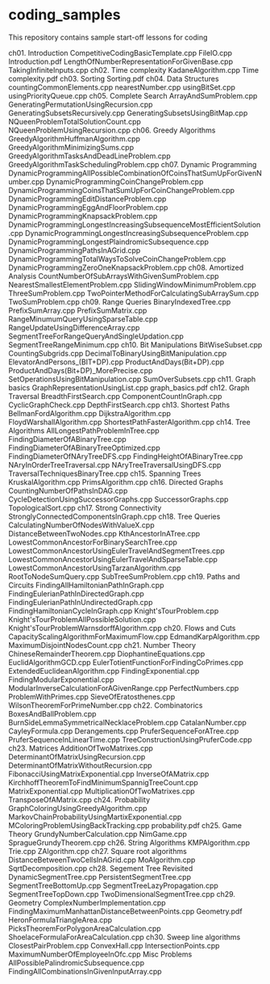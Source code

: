 # coding_samples
This repository contains sample start-off lessons for coding

ch01. Introduction
	CompetitiveCodingBasicTemplate.cpp
	FileIO.cpp
	Introduction.pdf
	LengthOfNumberRepresentationForGivenBase.cpp
	TakingInfiniteInputs.cpp
ch02. Time complexity
	KadaneAlgorithm.cpp
	Time complexity.pdf
ch03. Sorting
	Sorting.pdf
ch04. Data Structures
	countingCommonElements.cpp
	nearestNumber.cpp
	usingBitSet.cpp
	usingPriorityQueue.cpp
ch05. Complete Search
	ArrayAndSumProblem.cpp
	GeneratingPermutationUsingRecursion.cpp
	GeneratingSubsetsRecursively.cpp
	GeneratingSubsetsUsingBitMap.cpp
	NQueenProblemTotalSolutionCount.cpp
	NQueenProblemUsingRecursion.cpp
ch06. Greedy Algorithms
	GreedyAlgorithmHuffmanAlgorithm.cpp
	GreedyAlgorithmMinimizingSums.cpp
	GreedyAlgorithmTasksAndDeadLineProblem.cpp
	GreedyAlgorithmTaskSchedulingProblem.cpp
ch07. Dynamic Programming
	DynamicProgrammingAllPossibleCombinationOfCoinsThatSumUpForGivenNumber.cpp
	DynamicProgrammingCoinChangeProblem.cpp
	DynamicProgrammingCoinsThatSumUpForCoinChangeProblem.cpp
	DynamicProgrammingEditDistanceProblem.cpp
	DynamicProgrammingEggAndFloorProblem.cpp
	DynamicProgrammingKnapsackProblem.cpp
	DynamicProgrammingLongestIncreasingSubsequenceMostEfficientSolution.cpp
	DynamicProgrammingLongestIncreasingSubsequenceProblem.cpp
	DynamicProgrammingLongestPlaindromicSubsequence.cpp
	DynamicProgrammingPathsInAGrid.cpp
	DynamicProgrammingTotalWaysToSolveCoinChangeProblem.cpp
	DynamicProgrammingZeroOneKnapsackProblem.cpp
ch08. Amortized Analysis
	CountNumberOfSubArraysWithGivenSumProblem.cpp
	NearestSmallestElementProblem.cpp
	SlidingWindowMinimumProblem.cpp
	ThreeSumProblem.cpp
	TwoPointerMethodForCalculatingSubArraySum.cpp
	TwoSumProblem.cpp
ch09. Range Queries
	BinaryIndexedTree.cpp
	PrefixSumArray.cpp
	PrefixSumMatrix.cpp
	RangeMinumumQueryUsingSparseTable.cpp
	RangeUpdateUsingDifferenceArray.cpp
	SegmentTreeForRangeQueryAndSingleUpdation.cpp
	SegmentTreeRangeMinimum.cpp
ch10.  Bit Manipulations
	BitWiseSubset.cpp
	CountingSubgrids.cpp
	DecimalToBinaryUsingBitManipulation.cpp
	ElevatorAndPersons_(BIT+DP).cpp
	ProductAndDays(Bit+DP).cpp
	ProductAndDays(Bit+DP)_MorePrecise.cpp
	SetOperationsUsingBitManipulation.cpp
	SumOverSubsets.cpp
ch11. Graph basics
	GraphRepresentationUsingList.cpp
	graph_basics.pdf
ch12. Graph Traversal
	BreadthFirstSearch.cpp
	ComponentCountInGraph.cpp
	CyclicGraphCheck.cpp
	DepthFirstSearch.cpp
ch13. Shortest Paths
	BellmanFordAlgorithm.cpp
	DijkstraAlgorithm.cpp
	FloydWarshallAlgorithm.cpp
	ShortestPathFasterAlgorithm.cpp
ch14. Tree Algorithms
	AllLongestPathProblemInTree.cpp
	FindingDiameterOfABinaryTree.cpp
	FindingDiameterOfABinaryTreeOptimized.cpp
	FindingDiameterOfNAryTreeDFS.cpp
	FindingHeightOfABinaryTree.cpp
	NAryInOrderTreeTraversal.cpp
	NAryTreeTraversalUsingDFS.cpp
	TraversalTechniquesBinaryTree.cpp
ch15. Spanning Trees
	KruskalAlgorithm.cpp
	PrimsAlgorithm.cpp
ch16. Directed Graphs
	CountingNumberOfPathsInDAG.cpp
	CycleDetectionUsingSuccessorGraphs.cpp
	SuccessorGraphs.cpp
	TopologicalSort.cpp
ch17. Strong Connectivity
	StronglyConnectedComponentsInGraph.cpp
ch18. Tree Queries
	CalculatingNumberOfNodesWithValueX.cpp
	DistanceBetweenTwoNodes.cpp
	KthAncestorInATree.cpp
	LowestCommonAncestorForBinarySearchTree.cpp
	LowestCommonAncestorUsingEulerTravelAndSegmentTrees.cpp
	LowestCommonAncestorUsingEulerTravelAndSparseTable.cpp
	LowestCommonAncestorUsingTarzanAlgorithm.cpp
	RootToNodeSumQuery.cpp
	SubTreeSumProblem.cpp
ch19. Paths and Circuits
	FindingAllHamiltonianPathInGraph.cpp
	FindingEulerianPathInDirectedGraph.cpp
	FindingEulerianPathInUndirectedGraph.cpp
	FindingHamiltonianCycleInGraph.cpp
	Knight'sTourProblem.cpp
	Knight'sTourProblemAllPossibleSolution.cpp
	Knight'sTourProblemWarnsdorffAlgorithm.cpp
ch20. Flows and Cuts
	CapacityScalingAlgorithmForMaximumFlow.cpp
	EdmandKarpAlgorithm.cpp
	MaximumDisjointNodesCount.cpp
ch21. Number Theory
	ChineseRemainderTheorem.cpp
	DiophantineEquations.cpp
	EuclidAlgorithmGCD.cpp
	EulerTotientFunctionForFindingCoPrimes.cpp
	ExtendedEuclideanAlgorithm.cpp
	FindingExponential.cpp
	FindingModularExponential.cpp
	ModularInverseCalculationForAGivenRange.cpp
	PerfectNumbers.cpp
	ProblemWithPrimes.cpp
	SieveOfEratosthenes.cpp
	WilsonTheoremForPrimeNumber.cpp
ch22. Combinatorics
	BoxesAndBallProblem.cpp
	BurnSideLemmaSymmetricalNecklaceProblem.cpp
	CatalanNumber.cpp
	CayleyFormula.cpp
	Derangements.cpp
	PruferSequenceForATree.cpp
	PruferSequenceInLinearTime.cpp
	TreeConstructionUsingPruferCode.cpp
ch23. Matrices
	AdditionOfTwoMatrixes.cpp
	DeterminantOfMatrixUsingRecursion.cpp
	DeterminantOfMatrixWithoutRecursion.cpp
	FibonacciUsingMatrixExponential.cpp
	InverseOfAMatrix.cpp
	KirchhoffTheoremToFindMinimumSpannigTreeCount.cpp
	MatrixExponential.cpp
	MultiplicationOfTwoMatrixes.cpp
	TransposeOfAMatrix.cpp
ch24. Probability
	GraphColoringUsingGreedyAlgorithm.cpp
	MarkovChainProbabilityUsingMartixExponential.cpp
	MColoringProblemUsingBackTracking.cpp
	probability.pdf
ch25. Game Theory
	GrundyNumberCalculation.cpp
	NimGame.cpp
	SpragueGrundyTheorem.cpp
ch26. String Algorithms
	KMPAlgorithm.cpp
	Trie.cpp
	ZAlgorithm.cpp
ch27. Square root algorithms
	DistanceBetweenTwoCellsInAGrid.cpp
	MoAlgorithm.cpp
	SqrtDecomposition.cpp
ch28. Segement Tree Revisited
	DynamicSegmentTree.cpp
	PersistentSegmentTree.cpp
	SegmentTreeBottomUp.cpp
	SegmentTreeLazyPropagation.cpp
	SegmentTreeTopDown.cpp
	TwoDimensionalSegmentTree.cpp
ch29. Geometry
	ComplexNumberImplementation.cpp
	FindingMaximumManhattanDistanceBetweenPoints.cpp
	Geometry.pdf
	HeronFormulaTriangleArea.cpp
	PicksTheoremForPolygonAreaCalculation.cpp
	ShoelaceFormulaForAreaCalculation.cpp
ch30. Sweep line algorithms
	ClosestPairProblem.cpp
	ConvexHall.cpp
	IntersectionPoints.cpp
	MaximumNumberOfEmployeeInOfc.cpp
Misc Problems
	AllPossiblePalindromicSubsequence.cpp
	FindingAllCombinationsInGivenInputArray.cpp


